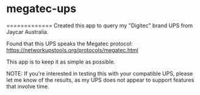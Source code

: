 # megatec-ups
=============
Created this app to query my "Digitec" brand UPS from Jaycar Australia.

Found that this UPS speaks the Megatec protocol:
https://networkupstools.org/protocols/megatec.html

This app is to keep it as simple as possible.

NOTE: If you're interested in testing this with your compatible UPS, please let me 
know of the results, as my UPS does not appear to support features that involve time.